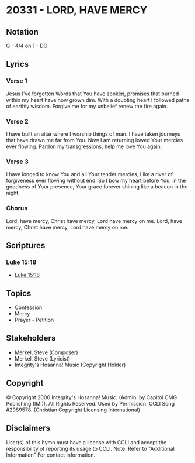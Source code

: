 # 20331 - LORD, HAVE MERCY

## Notation

G - 4/4 on 1 - DO

## Lyrics

### Verse 1

Jesus I've forgotten Words that You have spoken, promises that burned within my heart have now grown dim. With a doubting heart I followed paths of earthly wisdom. Forgive me for my unbelief renew the fire again.

### Verse 2

I have built an altar  where I worship things of man. I have  taken journeys that have drawn me far from You. Now I am returning lowed Your mercies ever flowing. Pardon my transgressions; help me love You again. 

### Verse 3

I have longed  to know You and all Your tender mercies, Like a river of forgiveness ever flowing without end. So I bow my heart before You, in the goodness of Your presence, Your grace forever shining like a beacon in the night.

### Chorus

Lord, have mercy, Christ have mercy, Lord have mercy on me. Lord, have mercy, Christ have mercy, Lord have mercy on me.


## Scriptures

### Luke 15:18

- [Luke 15:18](https://www.biblegateway.com/passage/?search=Luke%2015%3A18)


## Topics

- Confession
- Mercy
- Prayer - Petition

## Stakeholders

- Merkel, Steve (Composer)
- Merkel, Steve (Lyricist)
- Integrity's Hosanna! Music (Copyright Holder)

## Copyright

© Copyright 2000 Integrity's Hosanna! Music. (Admin. by Capitol CMG Publishing (IMI)). All Rights Reserved. Used by Permission. CCLI Song #2989578.
(Christian Copyright Licensing International)

## Disclaimers

User(s) of this hymn must have a license with CCLI and accept the responsibility of reporting its usage to CCLI.
Note: Refer to "Additional Information" For contact information.

